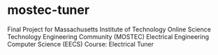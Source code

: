 # mostec-tuner
Final Project for Massachusetts Institute of Technology Online Science Technology Engineering Community (MOSTEC) Electrical Engineering Computer Science (EECS) Course: Electrical Tuner
